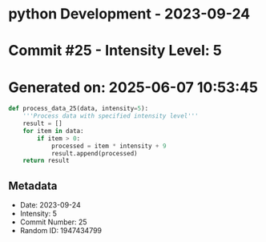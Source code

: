 ﻿# python Development - 2023-09-24
# Commit #25 - Intensity Level: 5
# Generated on: 2025-06-07 10:53:45
```python
def process_data_25(data, intensity=5):
    '''Process data with specified intensity level'''
    result = []
    for item in data:
        if item > 0:
            processed = item * intensity + 9
            result.append(processed)
    return result
```
## Metadata
- Date: 2023-09-24
- Intensity: 5
- Commit Number: 25
- Random ID: 1947434799
